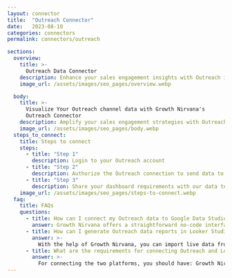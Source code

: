 ```yaml
---
layout: connector
title:  "Outreach Connector"
date:   2023-08-10
categories: connectors
permalink: connectors/outreach

sections:
  overview:
    title: >-
      Outreach Data Connector
    description: Enhance your sales engagement insights with Outreach integration. Seamlessly merge sales activity data from Outreach with Looker Studio's analytical capabilities, unlocking insights that shape sales strategies, lead engagement, and operational excellence.
    image_url: /assets/images/seo_pages/overview.webp

  body:
    title: >-
      Visualize Your Outreach channel data with Growth Nirvana's
      Outreach Connector
    description: Amplify your sales engagement strategies with Outreach insights integrated into Looker Studio.
    image_url: /assets/images/seo_pages/body.webp
  steps_to_connect:
    title: Steps to connect
    steps:
      - title: "Step 1"
        description: Login to your Outreach account
      - title: "Step 2"
        description: Authorize the Outreach connection to send data to Growth Nirvana
      - title: "Step 3"
        description: Share your dashboard requirements with our data team. We will build the report for you.
    image_url: /assets/images/seo_pages/steps-to-connect.webp
  faq:
    title: FAQs
    questions:
      - title: How can I connect my Outreach data to Google Data Studio/Looker Studio?
        answer: Growth Nirvana offers a straightforward no-code interface to connect to Outreach data sources.
      - title: How can I generate Outreach data reports in Looker Studio?
        answer: >-
          With the help of Growth Nirvana, you can import live data from Outreach into Looker Studio. These data can be viewed in charts, tables, and dashboards to generate branded reports that can be shared instantly.
      - title: What are the requirements for connecting Outreach and Looker Studio?
        answer: >-
          For connecting the two platforms, you should have: Growth Nirvana Account and Outreach Ads Account
---
```

